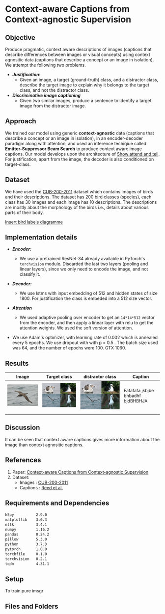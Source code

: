 # Context-aware Captions from Context-agnostic Supervision

## Objective
Produce pragmatic, context aware descriptions of images (captions  that  describe differences between images or visual concepts) using context agnositic data (captions that describe  a  concept  or  an  image  in  isolation). We attempt the following two problems.
- ***Justification***:  
    - Given an image, a target (ground-truth) class, and a distractor class, describe the target image to explain why it belongs to the target class, and not the distractor class.
- ***Discriminative image captioning***
    -  Given two similar images, produce a sentence to identify a target image from the distractor image.

## Approach
We trained our model using generic **context-agnostic**  data (captions that describe a concept or an image in isolation), in an encoder-decoder paradigm along with attention, and used an inference techiqiue called **Emitter-Suppressor  Beam Search** to produce context aware image captions. Our model develops upon the architecture of [Show attend and tell](https://arxiv.org/pdf/1502.03044.pdf). For justification, apart from the image, the decoder is also conditioned on target-class. 

## Dataset
We have used the [CUB-200-2011](http://www.vision.caltech.edu/visipedia/CUB-200-2011.html) dataset which contains images of birds and their descriptions. The dataset has 200 bird classes (species), each class has 30 images and each image has 10 descriptions. The descriptions are mostly about the morphology of the birds i.e., details about various parts of their body.

[Insert bird labels diagramme]()
 
## Implementation details 
- ***Encoder:*** 
    - We use a pretrained ResNet-34 already available in PyTorch's `torchvision`  module. Discarded the last two layers (pooling and linear layers), since we only need to encode the image, and not classify it.

- ***Decoder:*** 
  - We use lstms with input embedding of 512 and hidden states of size 1800. For justification the class is embeded into a 512 size vector.   

-  ***Attention*** 
    - We used adaptive pooling over encoder to get an `14*14*512` vector from the encoder, and then apply a linear layer with relu to get the attention weights. We used the soft version of attention. 

-  We use Adam's optimizer, with learning rate of 0.002 which is annealed every 5 epochs. We use dropout with with p = 0.5 . The batch size used was 64, and the number of epochs were 100. GTX 1060.

## Results 

| Image| Target class  | distractor class  |   Caption |
|:---:|---|---|---|
|![](Black_Footed_Albatross_0001_796111.jpg)  |  ![](Capture.PNG) |![](Capture.PNG)   | Fafafafa jkbjbe bhbadhf bjdBHBHJA   | 
|   |   |   |   |   
|   |   |   |   |   




<!-- ![](https://latex.codecogs.com/png.latex?p=0.5)

<img src="https://latex.codecogs.com/png.latex?p=0.5" /> -->


## Discussion 
It can be seen that context aware captions gives more information about the image than context agnositic captions. 
## References 
1. Paper: [Context-aware Captions from Context-agnostic Supervision](https://arxiv.org/pdf/1701.02870.pdf)
2. Dataset:
    - Images   : [CUB-200-2011](http://www.vision.caltech.edu/visipedia/CUB-200-2011.html)
    - Captions :  [Reed et al.](https://arxiv.org/abs/1605.05395) 

## Requirements and Dependencies
```
h5py          2.9.0   
matplotlib    3.0.3   
nltk          3.4.1     
numpy         1.16.2  
pandas        0.24.2  
pillow        5.3.0     
python        3.7.3   
pytorch       1.0.0   
torchfile     0.1.0   
torchvision   0.2.1   
tqdm          4.31.1  
```
## Setup 
To train pure imsgr

## Files and Folders 

